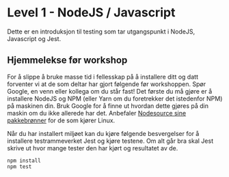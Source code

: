 Level 1 - NodeJS / Javascript
=============================
Dette er en introduksjon til testing som tar utgangspunkt i NodeJS, Javascript og Jest. 


Hjemmelekse før workshop
------------------------
For å slippe å bruke masse tid i fellesskap på å installere ditt og datt forventer vi at de som deltar har gjort 
følgende før workshoppen. Spør Google, en venn eller kollega om du står fast! Det første du må gjøre er å installere 
NodeJS og NPM (eller Yarn om du foretrekker det istedenfor NPM) på maskinen din. Bruk Google for å finne ut hvordan 
dette gjøres på din maskin om du ikke allerede har det. Anbefaler [Nodesource sine pakkebrønner](https://github.com/nodesource/distributions) 
for de som kjører Linux.

Når du har installert miljøet kan du kjøre følgende besvergelser for å installere testrammeverket Jest og kjøre testene.
Om alt går bra skal Jest skrive ut hvor mange tester den har kjørt og resultatet av de. 

    npm install
    npm test
    
